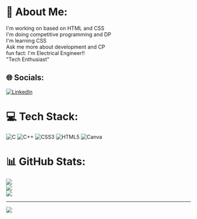 # 💫 About Me:
I'm working on based on HTML and CSS<br>I'm doing competitive programming and DP<br>I'm learning CSS<br>Ask me more about development and CP<br>fun fact: I'm Electrical Engineer!!<br>"Tech Enthusiast"


## 🌐 Socials:
[![LinkedIn](https://img.shields.io/badge/LinkedIn-%230077B5.svg?logo=linkedin&logoColor=white)](https://linkedin.com/in/https://www.linkedin.com/in/kriti-yadav-22951b295?utm_source=share&utm_campaign=share_via&utm_content=profile&utm_medium=android_app) 

# 💻 Tech Stack:
![C](https://img.shields.io/badge/c-%2300599C.svg?style=for-the-badge&logo=c&logoColor=white) ![C++](https://img.shields.io/badge/c++-%2300599C.svg?style=for-the-badge&logo=c%2B%2B&logoColor=white) ![CSS3](https://img.shields.io/badge/css3-%231572B6.svg?style=for-the-badge&logo=css3&logoColor=white) ![HTML5](https://img.shields.io/badge/html5-%23E34F26.svg?style=for-the-badge&logo=html5&logoColor=white) ![Canva](https://img.shields.io/badge/Canva-%2300C4CC.svg?style=for-the-badge&logo=Canva&logoColor=white)
# 📊 GitHub Stats:
![](https://github-readme-stats.vercel.app/api?username=Kride024&theme=dark&hide_border=false&include_all_commits=false&count_private=false)<br/>
![](https://github-readme-streak-stats.herokuapp.com/?user=Kride024&theme=dark&hide_border=false)<br/>
![](https://github-readme-stats.vercel.app/api/top-langs/?username=Kride024&theme=dark&hide_border=false&include_all_commits=false&count_private=false&layout=compact)

---
[![](https://visitcount.itsvg.in/api?id=Kride024&icon=0&color=0)](https://visitcount.itsvg.in)

<!-- Proudly created with GPRM ( https://gprm.itsvg.in ) -->
